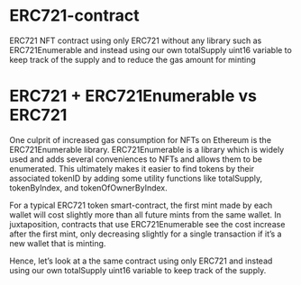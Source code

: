 # ERC721-contract 
ERC721 NFT contract using only ERC721 without any library such as ERC721Enumerable and instead using our own totalSupply uint16 variable to keep track of the supply and to reduce the gas amount for minting

# ERC721 + ERC721Enumerable vs ERC721
One culprit of increased gas consumption for NFTs on Ethereum is the ERC721Enumerable library. ERC721Enumerable is a library which is widely used and adds several conveniences to NFTs and allows them to be enumerated. This ultimately makes it easier to find tokens by their associated tokenID by adding some utility functions like totalSupply, tokenByIndex, and tokenOfOwnerByIndex.

For a typical ERC721 token smart-contract, the first mint made by each wallet will cost slightly more than all future mints from the same wallet. In juxtaposition, contracts that use ERC721Enumerable see the cost increase after the first mint, only decreasing slightly for a single transaction if it’s a new wallet that is minting.

Hence, let’s look at a the same contract using only ERC721 and instead using our own totalSupply uint16 variable to keep track of the supply.
